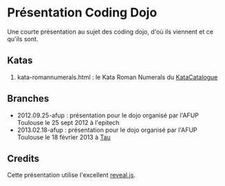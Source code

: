 # Présentation Coding Dojo


Une courte présentation au sujet des coding dojo, d'où ils viennent et ce qu'ils sont.

## Katas
1. kata-romannumerals.html : le Kata Roman Numerals du [KataCatalogue](http://codingdojo.org/cgi-bin/wiki.pl?KataRomanNumerals)

## Branches
 * 2012.09.25-afup : présentation pour le dojo organisé par l'AFUP Toulouse le 25 sept 2012 à l'epitech
 * 2013.02.18-afup : présentation pour le dojo organisé par l'AFUP Toulouse le 18 février 2013 à [Tau](http://tau.so)

## Credits
Cette présentation utilise l'excellent [reveal.js](https://github.com/hakimel/reveal.js). 